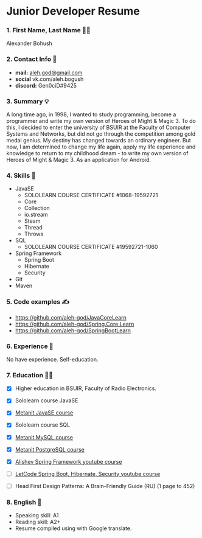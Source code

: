 # Junior Developer Resume

### 1. First Name, Last Name :curly_haired_man:
Alexander Bohush

### 2. Contact Info :iphone:
- **mail:** aleh.god@gmail.com
- **social** vk.com/aleh.bogush
- **discord:** Gen0ciD#9425

### 3. Summary :bulb:
A long time ago, in 1998, I wanted to study programming, become a programmer and write my own version of Heroes of Might & Magic 3. To do this, I decided to enter the university of BSUIR at the Faculty of Computer Systems and Networks, but did not go through the competition among gold medal genius. My destiny has changed towards an ordinary engineer. But now, I am determined to change my life again, apply my life experience and knowledge to return to my childhood dream - to write my own version of Heroes of Might & Magic 3. As an application for Android.

### 4. Skills :muscle:
- JavaSE 
  - SOLOLEARN COURSE CERTIFICATE #1068-19592721
  - Core
  - Collection
  - io.stream
  - Steam
  - Thread
  - Throws
- SQL
  - SOLOLEARN COURSE CERTIFICATE #19592721-1060
- Spring Framework
  - Spring Boot
  - Hibernate
  - Security
- Git
- Maven

### 5. Code examples :writing_hand:
- https://github.com/aleh-god/JavaCoreLearn
- https://github.com/aleh-god/Spring.Core.Learn
- https://github.com/aleh-god/SpringBootLearn

### 6. Experience :brain:
No have experience. Self-education.

### 7. Education :man_student:
- [x] Higher education in BSUIR, Faculty of Radio Electronics.
- [x] Sololearn course JavaSE
- [x] [Metanit JavaSE course](https://metanit.com/java/tutorial/)
- [x] Sololearn course SQL
- [x] [Metanit MySQL course](https://metanit.com/sql/mysql/)
- [x] [Metanit PostgreSQL course](https://metanit.com/sql/postgresql)

- [x] [Alishev Spring Framework youtube course](https://www.youtube.com/watch?v=5ePo08sqcpk&list=PLAma_mKffTOR5o0WNHnY0mTjKxnCgSXrZ)

- [ ] [LetCode Spring Boot, Hibernate, Security youtube course](https://www.youtube.com/playlist?list=PLU2ftbIeotGoGSEUf54LQH-DgiQPF2XRO)

- [ ] Head First Design Patterns: A Brain-Friendly Guide (RU) (1 page to 452)

### 8. English :lips:
* Speaking skill: A1
* Reading skill: A2+
* Resume compiled using with Google translate.
